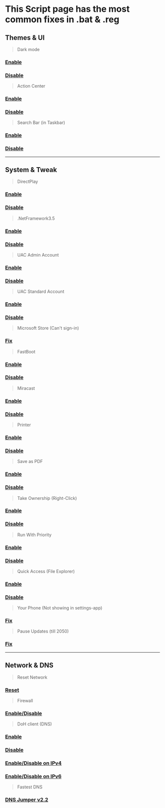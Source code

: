 # This Script page has the most common fixes in .bat  & .reg

## Themes & UI 

> Dark mode
### <div>	<a><a href="https://cdn.discordapp.com/attachments/1171553297442812005/1171556067503779911/Dark_mode_ON.reg">Enable</a>
### <div>	<p><a href="https://cdn.discordapp.com/attachments/1171553297442812005/1171556081516957758/DarkMode_OFF.reg">Disable</a>

> Action Center
###  <div>	<a><a href="https://cdn.discordapp.com/attachments/1171553297442812005/1171555862406508604/enable_action_center.reg">Enable</a>
### <div>	<p><a href="https://cdn.discordapp.com/attachments/1171553297442812005/1171559638093791354/Disable_action_center.reg">Disable</a>
    
> Search Bar (in Taskbar)
### <div>	<a><a href="https://cdn.discordapp.com/attachments/1171553297442812005/1171557885352886342/Search_bar_ON.reg">Enable</a>
### <div>	<p><a href="https://cdn.discordapp.com/attachments/1171553297442812005/1171557866222653450/Search_bar_off.reg">Disable</a>

---
## System & Tweak 

> DirectPlay
### <div>	<a><a href="https://cdn.discordapp.com/attachments/1171553297442812005/1171556102266163200/Direct_play.bat">Enable</a>
### <div>	<p><a href="https://cdn.discordapp.com/attachments/1171553297442812005/1171560919743078420/Direct_play_Off.bat">Disable</a>

> .NetFramework3.5
### <div>	<a><a href="https://cdn.discordapp.com/attachments/1171553297442812005/1171557354735669248/net_3.5.bat">Enable</a>
### <div>	<p><a href="https://cdn.discordapp.com/attachments/1171553297442812005/1171562296418500738/net_3.5_OFF.bat">Disable</a>

> UAC Admin Account
### <div>	<a><a href="https://cdn.discordapp.com/attachments/1171553297442812005/1171576836581511178/UAC_on_admin_acc.reg">Enable</a>
### <div>	<p><a href="https://cdn.discordapp.com/attachments/1171553297442812005/1171576847478308925/UAC_off_admin_acc.reg">Disable</a>

> UAC Standard Account
### <div>	<a><a href="https://cdn.discordapp.com/attachments/1171553297442812005/1171576571748962354/UAC_on.reg">Enable</a>
### <div>	<p><a href="https://cdn.discordapp.com/attachments/1171553297442812005/1171576803807203359/UAC_off.reg">Disable</a>

> Microsoft Store (Can't sign-in)
### <div>	<a><a href="https://cdn.discordapp.com/attachments/1171553297442812005/1171558133865390100/Sign_in_fix.bat">Fix</a>

> FastBoot
### <div>	<a><a href="https://cdn.discordapp.com/attachments/1171553297442812005/1171556411621261419/Fastboot_ON.reg">Enable</a>
### <div>	<p><a href="https://cdn.discordapp.com/attachments/1171553297442812005/1171561484581609662/Fastboot_OFF.reg">Disable</a>

> Miracast
### <div>	<a><a href="https://cdn.discordapp.com/attachments/1171553297442812005/1171557210048966776/Miracast_ON.reg">Enable</a>
### <div>	<p><a href="https://cdn.discordapp.com/attachments/1171553297442812005/1171563269576724561/Miracast_OFF.reg">Disable</a>

> Printer
### <div>	<a><a href="https://cdn.discordapp.com/attachments/1171553297442812005/1171557540237168742/Printer_fix.bat">Enable</a>
### <div>	<p><a href="https://cdn.discordapp.com/attachments/1171553297442812005/1171564515033350214/Printer_OFF.bat">Disable</a>

> Save as PDF
### <div>	<a><a href="https://cdn.discordapp.com/attachments/1171553297442812005/1171557777806741576/Save_as_pdf_fix2.bat">Enable</a>
### <div>	<p><a href="https://cdn.discordapp.com/attachments/1171553297442812005/1171565055452659832/Save_as_pdf_OFF.bat">Disable</a>

> Take Ownership (Right-Click)
### <div> <a><a href="https://cdn.discordapp.com/attachments/1171553297442812005/1171557154268926012/InstallTakeOwnership.reg">Enable</a>
### <div>	<p><a href="https://cdn.discordapp.com/attachments/1171553297442812005/1171566528500596778/UninstallTakeOwnership.reg">Disable</a>

> Run With Priority
### <div>	<a><a href="https://cdn.discordapp.com/attachments/1171553297442812005/1171558593762439238/Add_Run_with_priority_context_menu.reg">Enable</a>
### <div>	<p><a href="https://cdn.discordapp.com/attachments/1171553297442812005/1171558925754175508/Remove_Run_with_priority_context_menu.reg">Disable</a>

> Quick Access (File Explorer)
### <div>	<a><a href="https://cdn.discordapp.com/attachments/1171553297442812005/1171558643821445130/Add_Quick_access_to_navigation_pane.reg">Enable</a>
### <div>	<p><a href="https://cdn.discordapp.com/attachments/1171553297442812005/1171575617003729057/Remove_Quick_access_to_navigation_pane.reg">Disable</a>

> Your Phone (Not showing in settings-app)
### <div>	<a><a href="https://cdn.discordapp.com/attachments/1171553297442812005/1171558357644103721/Your_phone_unlock_settings.reg">Fix</a>

> Pause Updates (till 2050)
### <div>	<a><a href="https://cdn.discordapp.com/attachments/1171553297442812005/1171557442988023939/Pause_update_till_2050.bat">Fix</a>

---
## Network & DNS
> Reset Network
### <div>	<a><a href="https://cdn.discordapp.com/attachments/1171553297442812005/1171557379033280574/Network_reset.bat">Reset</a>

> Firewall
### <div>	<a><a href="https://cdn.discordapp.com/attachments/1171553297442812005/1171556746301550642/FIREWALL.bat">Enable/Disable</a>

> DoH client (DNS)
### <div>	<a><a href="https://cdn.discordapp.com/attachments/1171553297442812005/1171582478515982397/Enable_DOH_DNS.reg">Enable</a>
### <div>	<p><a href="https://cdn.discordapp.com/attachments/1171553297442812005/1171582489832202322/Disable_DOH_DNS.reg">Disable</a>
### <div>	<a><a href="https://cdn.discordapp.com/attachments/1171553297442812005/1171585559853019156/Enable-Disable_Doh_IPv4.bat">Enable/Disable on IPv4</a>
### <div>	<p><a href="https://cdn.discordapp.com/attachments/1171553297442812005/1171585570829508638/Enable-Disable_Doh_IPv6.bat">Enable/Disable on IPv6 </a>

> Fastest DNS
### <div>	<a><a href="https://cdn.discordapp.com/attachments/1171553297442812005/1171591068119224410/DnsJumper.zip">DNS Jumper v2.2</a>

